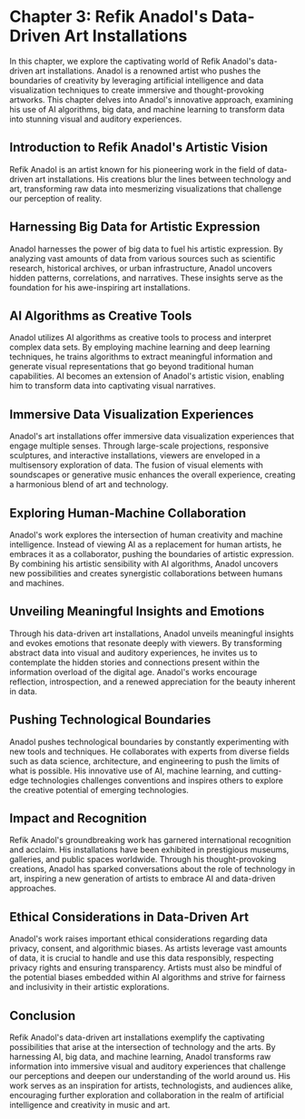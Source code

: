 Chapter 3: Refik Anadol's Data-Driven Art Installations
=======================================================

In this chapter, we explore the captivating world of Refik Anadol's data-driven art installations. Anadol is a renowned artist who pushes the boundaries of creativity by leveraging artificial intelligence and data visualization techniques to create immersive and thought-provoking artworks. This chapter delves into Anadol's innovative approach, examining his use of AI algorithms, big data, and machine learning to transform data into stunning visual and auditory experiences.

Introduction to Refik Anadol's Artistic Vision
----------------------------------------------

Refik Anadol is an artist known for his pioneering work in the field of data-driven art installations. His creations blur the lines between technology and art, transforming raw data into mesmerizing visualizations that challenge our perception of reality.

Harnessing Big Data for Artistic Expression
-------------------------------------------

Anadol harnesses the power of big data to fuel his artistic expression. By analyzing vast amounts of data from various sources such as scientific research, historical archives, or urban infrastructure, Anadol uncovers hidden patterns, correlations, and narratives. These insights serve as the foundation for his awe-inspiring art installations.

AI Algorithms as Creative Tools
-------------------------------

Anadol utilizes AI algorithms as creative tools to process and interpret complex data sets. By employing machine learning and deep learning techniques, he trains algorithms to extract meaningful information and generate visual representations that go beyond traditional human capabilities. AI becomes an extension of Anadol's artistic vision, enabling him to transform data into captivating visual narratives.

Immersive Data Visualization Experiences
----------------------------------------

Anadol's art installations offer immersive data visualization experiences that engage multiple senses. Through large-scale projections, responsive sculptures, and interactive installations, viewers are enveloped in a multisensory exploration of data. The fusion of visual elements with soundscapes or generative music enhances the overall experience, creating a harmonious blend of art and technology.

Exploring Human-Machine Collaboration
-------------------------------------

Anadol's work explores the intersection of human creativity and machine intelligence. Instead of viewing AI as a replacement for human artists, he embraces it as a collaborator, pushing the boundaries of artistic expression. By combining his artistic sensibility with AI algorithms, Anadol uncovers new possibilities and creates synergistic collaborations between humans and machines.

Unveiling Meaningful Insights and Emotions
------------------------------------------

Through his data-driven art installations, Anadol unveils meaningful insights and evokes emotions that resonate deeply with viewers. By transforming abstract data into visual and auditory experiences, he invites us to contemplate the hidden stories and connections present within the information overload of the digital age. Anadol's works encourage reflection, introspection, and a renewed appreciation for the beauty inherent in data.

Pushing Technological Boundaries
--------------------------------

Anadol pushes technological boundaries by constantly experimenting with new tools and techniques. He collaborates with experts from diverse fields such as data science, architecture, and engineering to push the limits of what is possible. His innovative use of AI, machine learning, and cutting-edge technologies challenges conventions and inspires others to explore the creative potential of emerging technologies.

Impact and Recognition
----------------------

Refik Anadol's groundbreaking work has garnered international recognition and acclaim. His installations have been exhibited in prestigious museums, galleries, and public spaces worldwide. Through his thought-provoking creations, Anadol has sparked conversations about the role of technology in art, inspiring a new generation of artists to embrace AI and data-driven approaches.

Ethical Considerations in Data-Driven Art
-----------------------------------------

Anadol's work raises important ethical considerations regarding data privacy, consent, and algorithmic biases. As artists leverage vast amounts of data, it is crucial to handle and use this data responsibly, respecting privacy rights and ensuring transparency. Artists must also be mindful of the potential biases embedded within AI algorithms and strive for fairness and inclusivity in their artistic explorations.

Conclusion
----------

Refik Anadol's data-driven art installations exemplify the captivating possibilities that arise at the intersection of technology and the arts. By harnessing AI, big data, and machine learning, Anadol transforms raw information into immersive visual and auditory experiences that challenge our perceptions and deepen our understanding of the world around us. His work serves as an inspiration for artists, technologists, and audiences alike, encouraging further exploration and collaboration in the realm of artificial intelligence and creativity in music and art.
